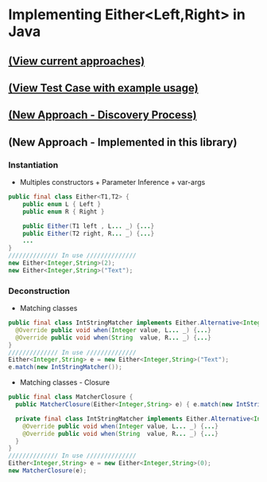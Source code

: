 # Implementing Either<Left,Right> in Java
## [(View current approaches)](CURRENT-APPROACHES.md)
## [(View Test Case with example usage)](src/test/java/dev/fejnartal/type/either/EitherTest.java)
## [(New Approach - Discovery Process)](DiscoveryProcess.odp)
## (New Approach - Implemented in this library)
### Instantiation
- Multiples constructors + Parameter Inference + var-args
```java
public final class Either<T1,T2> {
    public enum L { Left }
    public enum R { Right }

    public Either(T1 left , L... _) {...}
    public Either(T2 right, R... _) {...}
    ...
}
////////////// In use //////////////
new Either<Integer,String>(2);
new Either<Integer,String>("Text");
```
### Deconstruction
- Matching classes
```java
public final class IntStringMatcher implements Either.Alternative<Integer,String> {
  @Override public void when(Integer value, L... _) {...}
  @Override public void when(String  value, R... _) {...}
}
////////////// In use //////////////
Either<Integer,String> e = new Either<Integer,String>("Text");
e.match(new IntStringMatcher());
```
- Matching classes - Closure
```java
public final class MatcherClosure {
  public MatcherClosure(Either<Integer,String> e) { e.match(new IntStringMatcher()); }

  private final class IntStringMatcher implements Either.Alternative<Integer,String> {
    @Override public void when(Integer value, L... _) {...}
    @Override public void when(String  value, R... _) {...}
  }
}
////////////// In use //////////////
Either<Integer,String> e = new Either<Integer,String>(0);
new MatcherClosure(e);
```
